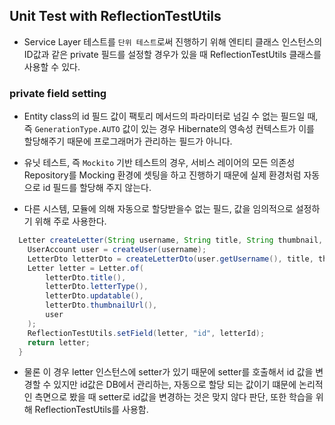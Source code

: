 ## Unit Test with ReflectionTestUtils

- Service Layer 테스트를 `단위 테스트`로써 진행하기 위해 엔티티 클래스 인스턴스의 ID값과 같은 private 필드를 설정할 경우가 있을 때 ReflectionTestUtils 클래스를 사용할 수 있다.

### private field setting

- Entity class의 id 필드 값이 팩토리 메서드의 파라미터로 넘길 수 없는 필드일 때, 즉 `GenerationType.AUTO` 값이 있는 경우 Hibernate의 영속성 컨텍스트가 이를 할당해주기 때문에 프로그래머가 관리하는 필드가 아니다.

- 유닛 테스트, 즉 `Mockito` 기반 테스트의 경우, 서비스 레이어의 모든 의존성 Repository를 Mocking 환경에 셋팅을 하고 진행하기 때문에 실제 환경처럼 자동으로 id 필드를 할당해 주지 않는다.

- 다른 시스템, 모듈에 의해 자동으로 할당받을수 없는 필드, 값을 임의적으로 설정하기 위해 주로 사용한다.

```java
  Letter createLetter(String username, String title, String thumbnail, Long letterId){
    UserAccount user = createUser(username);
    LetterDto letterDto = createLetterDto(user.getUsername(), title, thumbnail);
    Letter letter = Letter.of(
        letterDto.title(),
        letterDto.letterType(),
        letterDto.updatable(),
        letterDto.thumbnailUrl(),
        user
    );
    ReflectionTestUtils.setField(letter, "id", letterId);
    return letter;
  }
```

- 물론 이 경우 letter 인스턴스에 setter가 있기 때문에 setter를 호출해서 id 값을 변경할 수 있지만 id값은 DB에서 관리하는, 자동으로 할당 되는 값이기 떄문에 논리적인 측면으로 봤을 때 setter로 id값을 변경하는 것은 맞지 않다 판단, 또한 학습을 위해 ReflectionTestUtils를 사용함.
